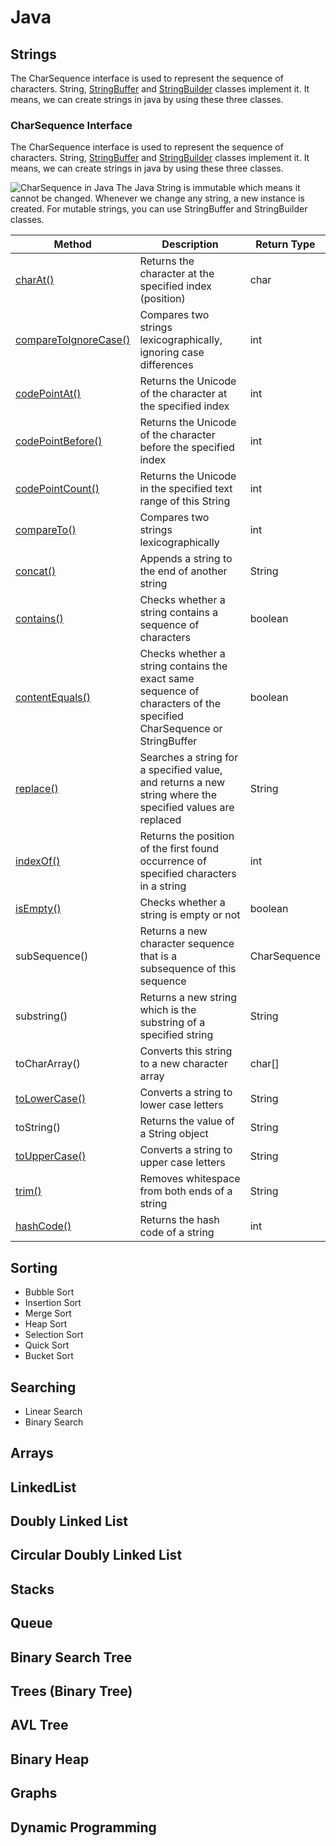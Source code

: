 # Java
## Strings
The CharSequence interface is used to represent the sequence of characters. String,  [StringBuffer](https://www.javatpoint.com/StringBuffer-class)  and  [StringBuilder](https://www.javatpoint.com/StringBuilder-class)  classes implement it. It means, we can create strings in java by using these three classes.
### CharSequence Interface
The CharSequence interface is used to represent the sequence of characters. String,  [StringBuffer](https://www.javatpoint.com/StringBuffer-class)  and  [StringBuilder](https://www.javatpoint.com/StringBuilder-class)  classes implement it. It means, we can create strings in java by using these three classes.

![CharSequence in Java](https://static.javatpoint.com/images/core/charsequence.png)
The Java String is immutable which means it cannot be changed. Whenever we change any string, a new instance is created. For mutable strings, you can use StringBuffer and StringBuilder classes.


|Method  | Description | Return Type |
|--|--|--|
|[charAt()](https://www.w3schools.com/java/ref_string_charat.asp)  | Returns the character at the specified index (position) |char|
|[compareToIgnoreCase()](https://www.w3schools.com/java/ref_string_comparetoignorecase.asp)  |Compares two strings lexicographically, ignoring case differences  |int  |
| [codePointAt()](https://www.w3schools.com/java/ref_string_codepointat.asp) | Returns the Unicode of the character at the specified index | int |
| [codePointBefore()](https://www.w3schools.com/java/ref_string_codepointbefore.asp) | Returns the Unicode of the character before the specified index |  int|
|[codePointCount()](https://www.w3schools.com/java/ref_string_codepointcount.asp)  | Returns the Unicode in the specified text range of this String |  int|
|[compareTo()](https://www.w3schools.com/java/ref_string_compareto.asp)  |Compares two strings lexicographically  |int  |
|[concat()](https://www.w3schools.com/java/ref_string_concat.asp)  |Appends a string to the end of another string  |String  |
|[contains()](https://www.w3schools.com/java/ref_string_contains.asp)  |Checks whether a string contains a sequence of characters  |boolean  |
|[contentEquals()](https://www.w3schools.com/java/ref_string_contentequals.asp)  |Checks whether a string contains the exact same sequence of characters of the specified CharSequence or StringBuffer|boolean  |
|[replace()](https://www.w3schools.com/java/ref_string_replace.asp)  | Searches a string for a specified value, and returns a new string where the specified values are replaced |String  |
|[indexOf()](https://www.w3schools.com/java/ref_string_indexof.asp)  | Returns the position of the first found occurrence of specified characters in a string |int  |
|[isEmpty()](https://www.w3schools.com/java/ref_string_isempty.asp) |Checks whether a string is empty or not  |boolean  |
| subSequence() | Returns a new character sequence that is a subsequence of this sequence | CharSequence |
|substring()  |Returns a new string which is the substring of a specified string  |String  |
|toCharArray()  |Converts this string to a new character array  |char[]  |
|[toLowerCase()](https://www.w3schools.com/java/ref_string_tolowercase.asp)|Converts a string to lower case letters  |String  |
|toString()  |Returns the value of a String object  | String |
|[toUpperCase()](https://www.w3schools.com/java/ref_string_touppercase.asp)  |Converts a string to upper case letters  |String  |
|[trim()](https://www.w3schools.com/java/ref_string_trim.asp)  |Removes whitespace from both ends of a string  |String  |
|[hashCode()](https://www.w3schools.com/java/ref_string_hashcode.asp)  |Returns the hash code of a string  |int  |

## Sorting
 * Bubble Sort
 * Insertion Sort
 * Merge Sort
 * Heap Sort
 * Selection Sort 
 * Quick Sort
 * Bucket Sort

## Searching
* Linear Search
* Binary Search


## Arrays 
## LinkedList
## Doubly Linked List
## Circular Doubly Linked List
## Stacks
## Queue
## Binary Search Tree
## Trees (Binary Tree)
## AVL Tree
## Binary Heap
## Graphs
## Dynamic Programming
